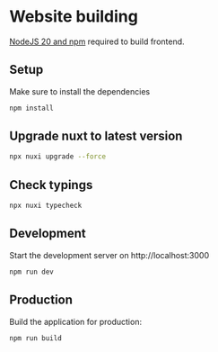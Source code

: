 # Website building
[NodeJS 20 and npm](https://nodejs.org/en/) required to build frontend.

## Setup

Make sure to install the dependencies

```bash
npm install
```

## Upgrade nuxt to latest version
```bash
npx nuxi upgrade --force
```

## Check typings
```bash
npx nuxi typecheck
```

## Development

Start the development server on http://localhost:3000

```bash
npm run dev
```

## Production

Build the application for production:

```bash
npm run build
```